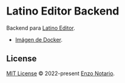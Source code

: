 # Latino Editor Backend

Backend para [Latino Editor](https://editor.lenguajelatino.org/). 

- [Imágen de Docker](https://hub.docker.com/r/enzonotario/latino-editor-backend).

## License

[MIT License](./LICENSE) © 2022-present [Enzo Notario](https://github.com/enzonotario).
